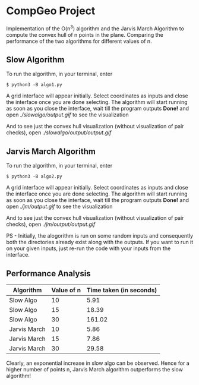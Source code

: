 # CompGeo Project

Implementation of the O(n<sup>3</sup>) algorithm and the Jarvis March Algorithm to compute the convex hull of n points in the plane. Comparing the performance of the two algorithms for different values of n. 

## Slow Algorithm

To run the algorithm, in your terminal, enter

```
$ python3 -B algo1.py
```

A grid interface will appear initially. Select coordinates as inputs and close the interface once you are done selecting. The algorithm will start running as soon as you close the interface, wait till the program outputs **Done!** and open *./slowalgo/output.gif* to see the visualization

And to see just the convex hull visualization (without visualization of pair checks), open *./slowalgo/output/output.gif*

## Jarvis March Algorithm

To run the algorithm, in your terminal, enter

```
$ python3 -B algo2.py
```

A grid interface will appear initially. Select coordinates as inputs and close the interface once you are done selecting. The algorithm will start running as soon as you close the interface, wait till the program outputs **Done!** and open *./jm/output.gif* to see the visualization

And to see just the convex hull visualization (without visualization of pair checks), open *./jm/output/output.gif* 

PS - Initially, the alogorithm is run on some random inputs and consequently both the directories already exist along with the outputs. If you want to run it on your given inputs, just re-run the code with your inputs from the interface.

## Performance Analysis

| Algorithm   | Value of n  | Time taken (in seconds) |
| ----------- | ----------- | ----------------------- |
| Slow Algo   | 10          | 5.91                    |
| Slow Algo   | 15          | 18.39                   |
| Slow Algo   | 30          | 161.02                  |
| Jarvis March| 10          | 5.86                    |
| Jarvis March| 15          | 7.86                    |
| Jarvis March| 30          | 29.58                   |

Clearly, an exponential increase in slow algo can be observed. Hence for a higher number of points n, Jarvis March algorithm outperforms the slow algorithm!
